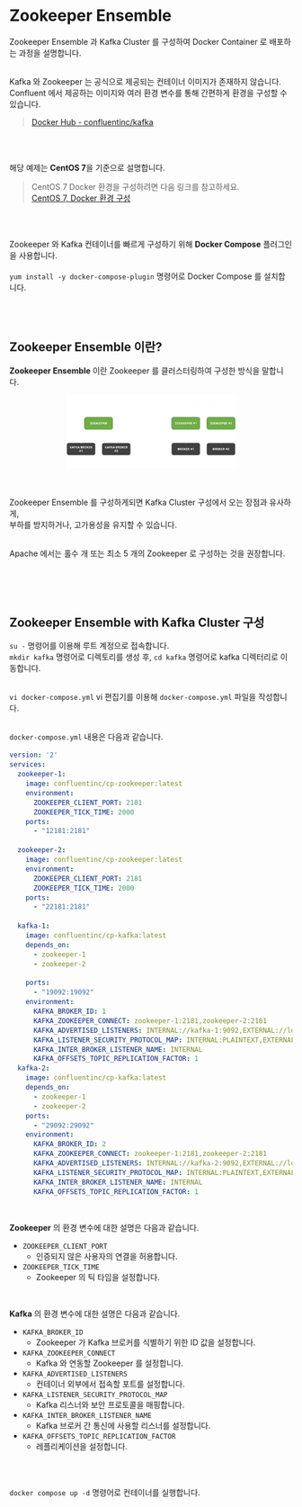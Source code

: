 # Zookeeper Ensemble

Zookeeper Ensemble 과 Kafka Cluster 를 구성하여 Docker Container 로 배포하는 과정을 설명합니다.   
<br />

Kafka 와 Zookeeper 는 공식으로 제공되는 컨테이너 이미지가 존재하지 않습니다.   
Confluent 에서 제공하는 이미지와 여러 환경 변수를 통해 간편하게 환경을 구성할 수 있습니다.
> <a href="https://hub.docker.com/r/confluentinc/cp-kafka">Docker Hub - confluentinc/kafka</a>

<br />
<br />

해당 예제는 **CentOS 7**을 기준으로 설명합니다.
> CentOS 7 Docker 환경을 구성하려면 다음 링크를 참고하세요.   
> <a href="https://github.com/jeongwon201/docker/tree/main/docs/docker-1-env">CentOS 7, Docker 환경 구성</a>

<br />
<br />

Zookeeper 와 Kafka 컨테이너를 빠르게 구성하기 위해 **Docker Compose** 플러그인을 사용합니다.   
<br />
`yum install -y docker-compose-plugin` 명령어로 Docker Compose 를 설치합니다.
<br />
<br />
<br />
<br />

## Zookeeper Ensemble 이란?

**Zookeeper Ensemble** 이란 Zookeeper 를 클러스터링하여 구성한 방식을 말합니다.   

<div align="center">
  <img src="img/img.png" width="300px"/>
</div>
<br />
<br />

Zookeeper Ensemble 를 구성하게되면 Kafka Cluster 구성에서 오는 장점과 유사하게,   
부하를 방지하거나, 고가용성을 유지할 수 있습니다.
<br />
<br />

Apache 에서는 홀수 개 또는 최소 5 개의 Zookeeper 로 구성하는 것을 권장합니다.   
<br />
<br />
<br />
<br />

## Zookeeper Ensemble with Kafka Cluster 구성

`su -` 명령어를 이용해 루트 계정으로 접속합니다.   
`mkdir kafka` 명령어로 디렉토리를 생성 후, `cd kafka` 명령어로 kafka 디렉터리로 이동합니다.   
<br />

`vi docker-compose.yml` vi 편집기를 이용해 `docker-compose.yml` 파일을 작성합니다.   
<br />

`docker-compose.yml` 내용은 다음과 같습니다.

```yaml
version: '2'
services:
  zookeeper-1:
    image: confluentinc/cp-zookeeper:latest
    environment:
      ZOOKEEPER_CLIENT_PORT: 2181
      ZOOKEEPER_TICK_TIME: 2000
    ports:
      - "12181:2181"

  zookeeper-2:
    image: confluentinc/cp-zookeeper:latest
    environment:
      ZOOKEEPER_CLIENT_PORT: 2181
      ZOOKEEPER_TICK_TIME: 2000
    ports:
      - "22181:2181"

  kafka-1:
    image: confluentinc/cp-kafka:latest
    depends_on:
      - zookeeper-1
      - zookeeper-2

    ports:
      - "19092:19092"
    environment:
      KAFKA_BROKER_ID: 1
      KAFKA_ZOOKEEPER_CONNECT: zookeeper-1:2181,zookeeper-2:2181
      KAFKA_ADVERTISED_LISTENERS: INTERNAL://kafka-1:9092,EXTERNAL://localhost:29092
      KAFKA_LISTENER_SECURITY_PROTOCOL_MAP: INTERNAL:PLAINTEXT,EXTERNAL:PLAINTEXT
      KAFKA_INTER_BROKER_LISTENER_NAME: INTERNAL
      KAFKA_OFFSETS_TOPIC_REPLICATION_FACTOR: 1
  kafka-2:
    image: confluentinc/cp-kafka:latest
    depends_on:
      - zookeeper-1
      - zookeeper-2
    ports:
      - "29092:29092"
    environment:
      KAFKA_BROKER_ID: 2
      KAFKA_ZOOKEEPER_CONNECT: zookeeper-1:2181,zookeeper-2:2181
      KAFKA_ADVERTISED_LISTENERS: INTERNAL://kafka-2:9092,EXTERNAL://localhost:29092
      KAFKA_LISTENER_SECURITY_PROTOCOL_MAP: INTERNAL:PLAINTEXT,EXTERNAL:PLAINTEXT
      KAFKA_INTER_BROKER_LISTENER_NAME: INTERNAL
      KAFKA_OFFSETS_TOPIC_REPLICATION_FACTOR: 1
```
<br />

**Zookeeper** 의 환경 변수에 대한 설명은 다음과 같습니다.
- `ZOOKEEPER_CLIENT_PORT`
    - 인증되지 않은 사용자의 연결을 허용합니다.
- `ZOOKEEPER_TICK_TIME`
    - Zookeeper 의 틱 타임을 설정합니다.

<br />

**Kafka** 의 환경 변수에 대한 설명은 다음과 같습니다.
- `KAFKA_BROKER_ID`
    - Zookeeper 가 Kafka 브로커를 식별하기 위한 ID 값을 설정합니다.
- `KAFKA_ZOOKEEPER_CONNECT`
    - Kafka 와 연동할 Zookeeper 를 설정합니다.
- `KAFKA_ADVERTISED_LISTENERS`
    - 컨테이너 외부에서 접속할 포트를 설정합니다.
- `KAFKA_LISTENER_SECURITY_PROTOCOL_MAP`
    - Kafka 리스너와 보안 프로토콜을 매핑합니다.
- `KAFKA_INTER_BROKER_LISTENER_NAME`
    - Kafka 브로커 간 통신에 사용할 리스너를 설정합니다.
- `KAFKA_OFFSETS_TOPIC_REPLICATION_FACTOR`
    - 레플리케이션을 설정합니다.

<br />
<br />

```docker compose up -d``` 명령어로 컨테이너를 실행합니다.
<br />
<br />
<br />
<br />